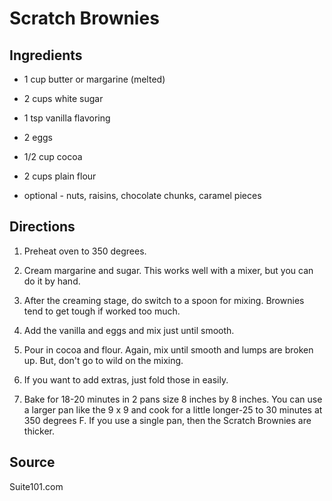 Scratch Brownies
================

Ingredients
-----------

* 1 cup butter or margarine (melted)

* 2 cups white sugar

* 1 tsp vanilla flavoring

* 2 eggs

* 1/2 cup cocoa

* 2 cups plain flour

* optional - nuts, raisins, chocolate chunks, caramel pieces


Directions
----------

1) Preheat oven to 350 degrees.

2) Cream margarine and sugar. This works well with a mixer, but you can do it by hand.

3) After the creaming stage, do switch to a spoon for mixing. Brownies tend to get tough if worked too much.

4) Add the vanilla and eggs and mix just until smooth.

5) Pour in cocoa and flour. Again, mix until smooth and lumps are broken up. But, don't go to wild on the mixing.

6) If you want to add extras, just fold those in easily.

7) Bake for 18-20 minutes in 2 pans size 8 inches by 8 inches. You can use a larger pan like the 9 x 9 and cook for a little longer-25 to 30 minutes at 350 degrees F. If you use a single pan, then the Scratch Brownies are thicker.


Source
------

Suite101.com
